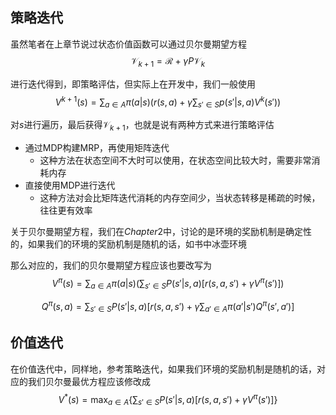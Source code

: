 ## 策略迭代

虽然笔者在上章节说过状态价值函数可以通过贝尔曼期望方程$$\mathcal{V}_{k+1} = \mathcal{R} + \gamma P \mathcal{V}_{k}$$

进行迭代得到，即策略评估，但实际上在开发中，我们一般使用$$V^{k+1}(s) = \sum_{a \in A} \pi(a|s) \left( r(s, a) + \gamma \sum_{s' \in S} p(s'|s, a) V^{k}(s') \right)$$

对$s$进行遍历，最后获得$\mathcal{V}_{k+1}$，也就是说有两种方式来进行策略评估

- 通过MDP构建MRP，再使用矩阵迭代
    - 这种方法在状态空间不大时可以使用，在状态空间比较大时，需要非常消耗内存
- 直接使用MDP进行迭代
    - 这种方法对会比矩阵迭代消耗的内存空间少，当状态转移是稀疏的时候，往往更有效率

关于贝尔曼期望方程，我们在$Chapter2$中，讨论的是环境的奖励机制是确定性的，如果我们的环境的奖励机制是随机的话，如书中冰壶环境

那么对应的，我们的贝尔曼期望方程应该也要改写为$$V^{\pi}(s) = \sum_{a \in A} \pi(a|s) \left( \sum_{s' \in S} P(s'|s, a) [r(s, a, s') + \gamma V^{\pi}(s')] \right)$$

$$Q^{\pi}(s, a) = \sum_{s' \in S} P(s'|s, a) \left[ r(s, a, s') + \gamma \sum_{a' \in A} \pi(a'|s') Q^{\pi}(s', a') \right]$$

## 价值迭代

在价值迭代中，同样地，参考策略迭代，如果我们环境的奖励机制是随机的话，对应的我们贝尔曼最优方程应该修改成$$V^*(s) = \max_{a \in A} \{\sum_{s' \in S} P(s'|s, a) [ r(s, a, s') + \gamma V^{\pi}(s') ] \} $$
